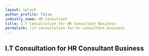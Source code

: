 ```yaml
---
layout: splash 
author_profile: false 
industry_name: HR Consultant
title: I.T Consultation for HR Consultant Business
permalink: /it-consultation-for-hr-consultant-business
---
```


## I.T Consultation for HR Consultant Business